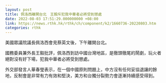 ```yaml
---
layout: post
title: 佩洛西離開台北　王毅斥犯我中華者必將受到懲處
date: 2022-08-03 17:51:29.000000000 +08:00
link: https://news.rthk.hk/rthk/ch/component/k2/1660736-20220803.htm
categories: rthk
---
```


美國眾議院議長佩洛西會見蔡英文後，下午離開台北。

國務委員兼外長王毅批評，佩洛西到訪中國台灣地區，是徹頭徹尾的鬧劇，玩火者絕對沒有好下場，犯我中華者必將受到懲處。

外交部發言人華春瑩表示，在一個中國原則問題上，中方沒有任何妥協退讓的餘地，反制會是非常有力有效和堅決，美方和台獨分裂勢力會逐漸持續感受得到。
